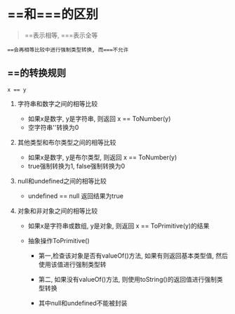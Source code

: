 # ==和===的区别

>==表示相等, ===表示全等

`==会再相等比较中进行强制类型转换, 而===不允许`

## ==的转换规则

    x == y

1. 字符串和数字之间的相等比较
    
    - 如果x是数字, y是字符串, 则返回 x == ToNumber(y)
    - 空字符串''转换为0

2. 其他类型和布尔类型之间的相等比较

    - 如果x是数字, y是布尔类型, 则返回 x == ToNumber(y)
    - true强制转换为1, false强制转换为0

3. null和undefined之间的相等比较
    
    - undefined == null 返回结果为true

4. 对象和非对象之间的相等比较

    - 如果x是字符串或数组, y是对象, 则返回 x == ToPrimitive(y)的结果

    - 抽象操作ToPrimitive()

        - 第一,检查该对象是否有valueOf()方法, 如果有则返回基本类型值, 然后使用该值进行强制类型转

        - 第二, 如果没有valueOf()方法, 则使用toString()的返回值进行强制类型转换
        
        - 其中null和undefined不能被封装
